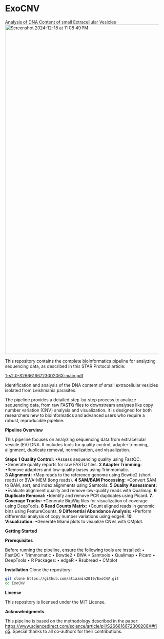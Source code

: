 # ExoCNV
Analysis of DNA Content of small Extracellular Vesicles
<img width="1080" alt="Screenshot 2024-12-18 at 11 08 49 PM" src="https://github.com/user-attachments/assets/b21e77a6-7fe4-47c7-9932-30b1b484d1c8" />

This repository contains the complete bioinformatics pipeline for analyzing sequencing data, as described in this STAR Protocol article:


[1-s2.0-S266616672300206X-main.pdf](https://github.com/user-attachments/files/18192756/1-s2.0-S266616672300206X-main.pdf)

Identification and analysis of the DNA content of small extracellular vesicles isolated from Leishmania parasites.

The pipeline provides a detailed step-by-step process to analyze sequencing data, from raw FASTQ files to downstream analyses like copy number variation (CNV) analysis and visualization. It is designed for both researchers new to bioinformatics and advanced users who require a robust, reproducible pipeline.

**Pipeline Overview**

This pipeline focuses on analyzing sequencing data from extracellular vesicle (EV) DNA. It includes tools for quality control, adapter trimming, alignment, duplicate removal, normalization, and visualization.

**Steps**
**1	Quality Control:**
        •Assess sequencing quality using FastQC.
        •Generate quality reports for raw FASTQ files.
 **2	Adapter Trimming:**
        •Remove adapters and low-quality bases using Trimmomatic.	
 **3	Alignment:**
	•Map reads to the reference genome using Bowtie2 (short reads) or BWA-MEM (long reads).
 **4	SAM/BAM Processing:**
	•Convert SAM to BAM, sort, and index alignments using Samtools.
 **5	Quality Assessment:**
       •Evaluate alignment quality and remove low-quality reads with Qualimap.
**6	Duplicate Removal:**
       •Identify and remove PCR duplicates using Picard.
**7.	Coverage Tracks:**
       •Generate BigWig files for visualization of coverage using DeepTools.
**8	Read Counts Matrix:**
       •Count aligned reads in genomic bins using FeatureCounts.
**9	Differential Abundance Analysis:**
       •Perform differential analysis of copy number variations using edgeR.
**10	Visualization:**
       •Generate Miami plots to visualize CNVs with CMplot.

**Getting Started**

**Prerequisites**

Before running the pipeline, ensure the following tools are installed:
•	FastQC
•	Trimmomatic
•	Bowtie2
•	BWA
•	Samtools
•	Qualimap
•	Picard
•	DeepTools
•	R Packages:
•	edgeR
•	Rsubread
•	CMplot

**Installation**
Clone the repository:

```bash
git clone https://github.com/atiaamin2019/ExoCNV.git
cd ExoCNV
```

**License**

This repository is licensed under the MIT License.

**Acknowledgments**

This pipeline is based on the methodology described in the paper: https://www.sciencedirect.com/science/article/pii/S266616672300206X#fig5. Special thanks to all co-authors for their contributions. 
 
 
